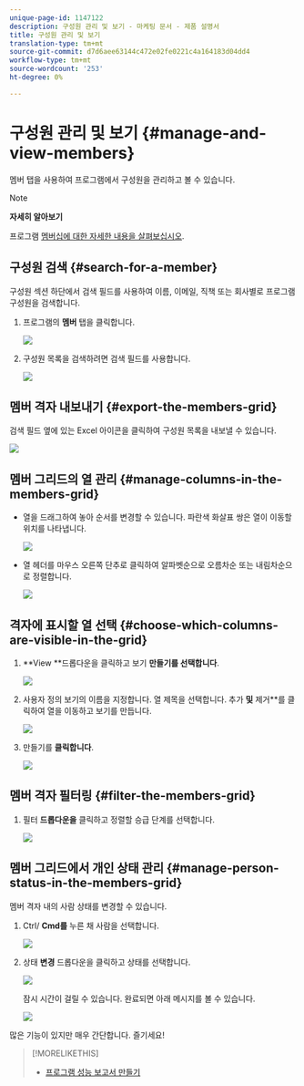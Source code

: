 ```yaml
---
unique-page-id: 1147122
description: 구성원 관리 및 보기 - 마케팅 문서 - 제품 설명서
title: 구성원 관리 및 보기
translation-type: tm+mt
source-git-commit: d7d6aee63144c472e02fe0221c4a164183d04dd4
workflow-type: tm+mt
source-wordcount: '253'
ht-degree: 0%

---
```



# 구성원 관리 및 보기 {#manage-and-view-members}

멤버 탭을 사용하여 프로그램에서 구성원을 관리하고 볼 수 있습니다.

>[!NOTE]
>
>**자세히 알아보기**
>
> 프로그램 [멤버십에 대한 자세한 내용을 살펴보십시오](../../../../product-docs/core-marketo-concepts/programs/creating-programs/understanding-program-membership.md).

## 구성원 검색 {#search-for-a-member}

구성원 섹션 하단에서 검색 필드를 사용하여 이름, 이메일, 직책 또는 회사별로 프로그램 구성원을 검색합니다.

1. 프로그램의 **멤버** 탭을 클릭합니다.

   ![](assets/image2014-10-1-16-3a0-3a29.png)

1. 구성원 목록을 검색하려면 검색 필드를 사용합니다.

   ![](assets/image2014-10-1-16-3a7-3a20.png)

## 멤버 격자 내보내기 {#export-the-members-grid}

검색 필드 옆에 있는 Excel 아이콘을 클릭하여 구성원 목록을 내보낼 수 있습니다.

![](assets/image2014-10-1-16-3a9-3a55.png)

## 멤버 그리드의 열 관리 {#manage-columns-in-the-members-grid}

* 열을 드래그하여 놓아 순서를 변경할 수 있습니다. 파란색 화살표 쌍은 열이 이동할 위치를 나타냅니다.

   ![](assets/image2014-10-1-16-3a25-3a30.png)

* 열 헤더를 마우스 오른쪽 단추로 클릭하여 알파벳순으로 오름차순 또는 내림차순으로 정렬합니다.

   ![](assets/image2014-10-1-17-3a3-3a28.png)

## 격자에 표시할 열 선택 {#choose-which-columns-are-visible-in-the-grid}

1. **View **드롭다운을 클릭하고 보기 **만들기를 선택합니다**.

   ![](assets/image2014-10-1-16-3a32-3a43.png)

1. 사용자 정의 보기의 이름을 지정합니다. 열 제목을 선택합니다. 추가 **및** 제거**를 클릭하여 열을 이동하고 보기를 만듭니다.

   ![](assets/image2014-10-1-16-3a36-3a52.png)

1. 만들기를 **클릭합니다**.

   ![](assets/image2014-10-1-16-3a38-3a7.png)

## 멤버 격자 필터링  {#filter-the-members-grid}

1. 필터 **드롭다운을** 클릭하고 정렬할 승급 단계를 선택합니다.

   ![](assets/image2014-10-1-16-3a42-3a4.png)

## 멤버 그리드에서 개인 상태 관리 {#manage-person-status-in-the-members-grid}

멤버 격자 내의 사람 상태를 변경할 수 있습니다.

1. Ctrl/ **Cmd를** 누른 채 사람을 선택합니다.

   ![](assets/image2014-10-1-16-3a44-3a27.png)

1. 상태 **변경** 드롭다운을 클릭하고 상태를 선택합니다.

   ![](assets/image2014-10-1-16-3a47-3a45.png)

   잠시 시간이 걸릴 수 있습니다. 완료되면 아래 메시지를 볼 수 있습니다.

   ![](assets/changestatusconfirm.png)

많은 기능이 있지만 매우 간단합니다. 즐기세요!

>[!MORELIKETHIS]
>
>* [프로그램 성능 보고서 만들기](../../../../product-docs/core-marketo-concepts/programs/program-performance-report/create-a-program-performance-report.md)

>




